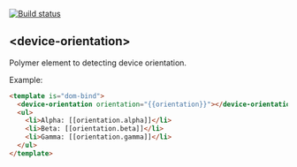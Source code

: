 [![Build status][travis-image]][travis-url]

## \<device-orientation\>

Polymer element to detecting device orientation.

Example:
<!---
```
<custom-element-demo>
  <template>
    <script src="../webcomponentsjs/webcomponents-lite.js"></script>
    <link rel="import" href="device-orientation.html">
    <next-code-block></next-code-block>
  </template>
</custom-element-demo>
```
-->
```html
<template is="dom-bind">
  <device-orientation orientation="{{orientation}}"></device-orientation>
  <ul>
    <li>Alpha: [[orientation.alpha]]</li>
    <li>Beta: [[orientation.beta]]</li>
    <li>Gamma: [[orientation.gamma]]</li>
  </ul>
</template>
```

[travis-image]: https://travis-ci.org/abdonrd/device-orientation.svg?branch=master
[travis-url]: https://travis-ci.org/abdonrd/device-orientation
